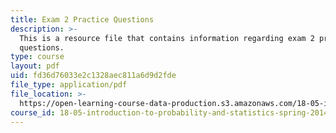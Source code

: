 ```yaml
---
title: Exam 2 Practice Questions
description: >-
  This is a resource file that contains information regarding exam 2 practice
  questions.
type: course
layout: pdf
uid: fd36d76033e2c1328aec811a6d9d2fde
file_type: application/pdf
file_location: >-
  https://open-learning-course-data-production.s3.amazonaws.com/18-05-introduction-to-probability-and-statistics-spring-2014/fd36d76033e2c1328aec811a6d9d2fde_MIT18_05S14_Prac_Exam2.pdf
course_id: 18-05-introduction-to-probability-and-statistics-spring-2014
---
```

